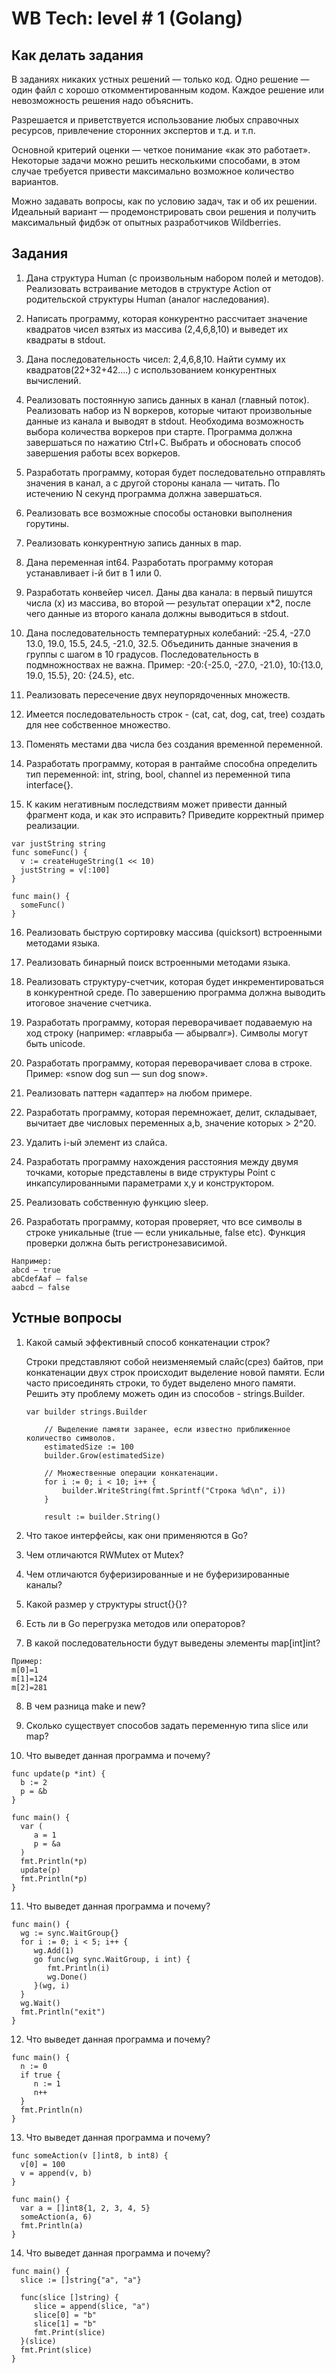 # WB Tech: level # 1 (Golang)
## Как делать задания
В заданиях никаких устных решений — только код. Одно решение — один файл с хорошо откомментированным кодом. Каждое решение или невозможность решения надо объяснить.

Разрешается и приветствуется использование любых справочных ресурсов, привлечение сторонних экспертов и т.д. и т.п. 

Основной критерий оценки — четкое понимание «как это работает». Некоторые задачи можно решить несколькими способами, в этом случае требуется привести максимально возможное количество вариантов.

Можно задавать вопросы, как по условию задач, так и об их решении. Идеальный вариант — продемонстрировать свои решения и получить максимальный фидбэк от опытных разработчиков Wildberries.
## Задания
1.	Дана структура Human (с произвольным набором полей и методов). Реализовать встраивание методов в структуре Action от родительской структуры Human (аналог наследования).

2.	Написать программу, которая конкурентно рассчитает значение квадратов чисел взятых из массива (2,4,6,8,10) и выведет их квадраты в stdout.

3.	Дана последовательность чисел: 2,4,6,8,10. Найти сумму их квадратов(22+32+42….) с использованием конкурентных вычислений.

4.	Реализовать постоянную запись данных в канал (главный поток). Реализовать набор из N воркеров, которые читают произвольные данные из канала и выводят в stdout. Необходима возможность выбора количества воркеров при старте. Программа должна завершаться по нажатию Ctrl+C. Выбрать и обосновать способ завершения работы всех воркеров.


5.	Разработать программу, которая будет последовательно отправлять значения в канал, а с другой стороны канала — читать. По истечению N секунд программа должна завершаться.

6.	Реализовать все возможные способы остановки выполнения горутины. 

7.	Реализовать конкурентную запись данных в map.

8.	Дана переменная int64. Разработать программу которая устанавливает i-й бит в 1 или 0.

9.	Разработать конвейер чисел. Даны два канала: в первый пишутся числа (x) из массива, во второй — результат операции x*2, после чего данные из второго канала должны выводиться в stdout.

10.	Дана последовательность температурных колебаний: -25.4, -27.0 13.0, 19.0, 15.5, 24.5, -21.0, 32.5. Объединить данные значения в группы с шагом в 10 градусов. Последовательность в подмножноствах не важна.
    Пример: -20:{-25.0, -27.0, -21.0}, 10:{13.0, 19.0, 15.5}, 20: {24.5}, etc.

12.	Реализовать пересечение двух неупорядоченных множеств.

13.	Имеется последовательность строк - (cat, cat, dog, cat, tree) создать для нее собственное множество.

14.	Поменять местами два числа без создания временной переменной.

15.	Разработать программу, которая в рантайме способна определить тип переменной: int, string, bool, channel из переменной типа interface{}.

16.	К каким негативным последствиям может привести данный фрагмент кода, и как это исправить? Приведите корректный пример реализации.
```
var justString string
func someFunc() {
  v := createHugeString(1 << 10)
  justString = v[:100]
}

func main() {
  someFunc()
}
```
16.	Реализовать быструю сортировку массива (quicksort) встроенными методами языка.

17.	Реализовать бинарный поиск встроенными методами языка.

18.	Реализовать структуру-счетчик, которая будет инкрементироваться в конкурентной среде. По завершению программа должна выводить итоговое значение счетчика.

19.	Разработать программу, которая переворачивает подаваемую на ход строку (например: «главрыба — абырвалг»). Символы могут быть unicode.

20.	Разработать программу, которая переворачивает слова в строке. 
Пример: «snow dog sun — sun dog snow».

21.	Реализовать паттерн «адаптер» на любом примере.

22.	Разработать программу, которая перемножает, делит, складывает, вычитает две числовых переменных a,b, значение которых > 2^20.

23.	Удалить i-ый элемент из слайса.

24.	Разработать программу нахождения расстояния между двумя точками, которые представлены в виде структуры Point с инкапсулированными параметрами x,y и конструктором.

25.	Реализовать собственную функцию sleep.

26.	Разработать программу, которая проверяет, что все символы в строке уникальные (true — если уникальные, false etc). Функция проверки должна быть регистронезависимой.
```
Например: 
abcd — true
abCdefAaf — false
aabcd — false
```

## Устные вопросы

1.	Какой самый эффективный способ конкатенации строк?

    Cтроки представляют собой неизменяемый слайс(срез) байтов, при конкатенации двух строк происходит выделение новой памяти.
  	Если часто присоединять строки, то будет выделено много памяти. Решить эту проблему можеть один из способов - strings.Builder.
    ```
    var builder strings.Builder
        
        // Выделение памяти заранее, если известно приближенное количество символов.
        estimatedSize := 100
        builder.Grow(estimatedSize)
        
        // Множественные операции конкатенации.
        for i := 0; i < 10; i++ {
            builder.WriteString(fmt.Sprintf("Строка %d\n", i))
        }
        
        result := builder.String()
    ```
3.	Что такое интерфейсы, как они применяются в Go?

4.	Чем отличаются RWMutex от Mutex?

5.	Чем отличаются буферизированные и не буферизированные каналы?

6.	Какой размер у структуры struct{}{}?

7.	Есть ли в Go перегрузка методов или операторов?

8.	В какой последовательности будут выведены элементы map[int]int?
```
Пример:
m[0]=1
m[1]=124
m[2]=281
```
8.	В чем разница make и new?

9.	Сколько существует способов задать переменную типа slice или map?

10.	Что выведет данная программа и почему?
```
func update(p *int) {
  b := 2
  p = &b
}

func main() {
  var (
     a = 1
     p = &a
  )
  fmt.Println(*p)
  update(p)
  fmt.Println(*p)
}
```
11.	Что выведет данная программа и почему?
```
func main() {
  wg := sync.WaitGroup{}
  for i := 0; i < 5; i++ {
     wg.Add(1)
     go func(wg sync.WaitGroup, i int) {
        fmt.Println(i)
        wg.Done()
     }(wg, i)
  }
  wg.Wait()
  fmt.Println("exit")
}
```
12.	Что выведет данная программа и почему?
```
func main() {
  n := 0
  if true {
     n := 1
     n++
  }
  fmt.Println(n)
}
```
13.	Что выведет данная программа и почему?
```
func someAction(v []int8, b int8) {
  v[0] = 100
  v = append(v, b)
}

func main() {
  var a = []int8{1, 2, 3, 4, 5}
  someAction(a, 6)
  fmt.Println(a)
}
```
14.	Что выведет данная программа и почему?
```
func main() {
  slice := []string{"a", "a"}

  func(slice []string) {
     slice = append(slice, "a")
     slice[0] = "b"
     slice[1] = "b"
     fmt.Print(slice)
  }(slice)
  fmt.Print(slice)
}
```
